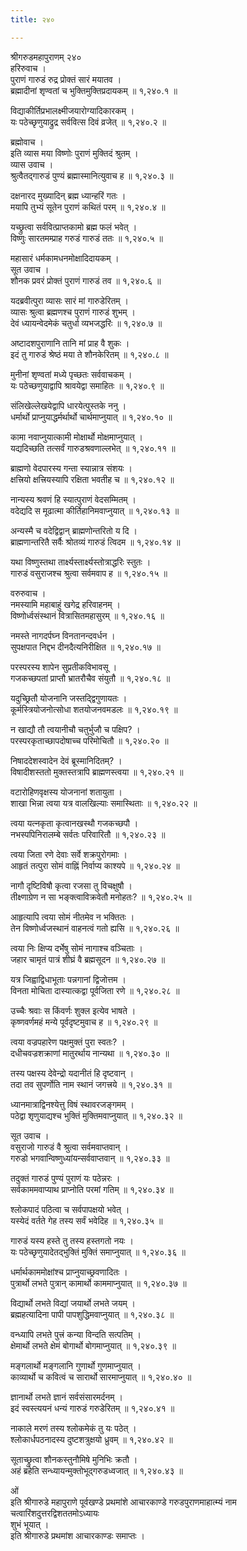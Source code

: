 ```yaml
---
title: २४०

---
```

श्रीगरुडमहापुराणम् २४०  
हरिरुवाच ।  
पुराणं गारुडं रुद्र प्रोक्तं सारं मयातव ।  
ब्रह्मादीनां शृण्वतां च भुक्तिमुक्तिप्रदायकम् ॥ १,२४०.१ ॥  
  
विद्याकीर्तिप्रभालक्ष्मीजयारोग्यादिकारकम् ।  
यः पठेच्छृणुयाद्रुद्र सर्ववित्स दिवं व्रजेत् ॥ १,२४०.२ ॥  
  
ब्रह्मोवाच ।  
इति व्यास मया विष्णोः पुराणं मुक्तिदं श्रुतम् ।  
व्यास उवाच ।  
श्रुत्वैतद्गारुडं पुण्यं ब्रह्मास्मानित्युवाच ह ॥ १,२४०.३ ॥  
  
दक्षनारद मुख्यादिन् ब्रह्म ध्यान्हरिं गतः ।  
मयापि तुभ्यं सूतेन पुराणं कथितं परम् ॥ १,२४०.४ ॥  
  
यच्छ्रुत्वा सर्ववित्प्राप्तकामो ब्रह्म फलं भवेत् ।  
विष्णुः सारतमम्प्राह गरुडं गारुडं ततः ॥ १,२४०.५ ॥  
  
महासारं धर्मकामधनमोक्षादिदायकम् ।  
सूत उवाच ।  
शौनक प्रवरं प्रोक्तं पुराणं गारुडं तव ॥ १,२४०.६ ॥  
  
यदब्रवीत्पुरा व्यासः सारं मां गारुडेरितम् ।  
व्यासः श्रुत्वा ब्रह्मणश्च पुराणं गारुडं शुभम् ।  
देवं ध्यायन्वेदमेकं चतुर्धा व्यभजद्धरिः ॥ १,२४०.७ ॥  
  
अष्टादशपुराणानि तानि मां प्राह वै शुकः ।  
इदं तु गारुडं श्रेष्ठं मया ते शौनकेरितम् ॥ १,२४०.८ ॥  
  
मुनीनां शृण्वतां मध्ये पृच्छतः सर्ववाचकम् ।  
यः पठेच्छणुयाद्वापि श्रावयेद्वा समाहितः ॥ १,२४०.९ ॥  
  
संलिखेल्लेखयेद्वापि धारयेत्पुस्तके ननु ।  
धर्मार्थो प्राप्नुयाद्धर्मर्थार्थो चार्थमाप्नुयात् ॥ १,२४०.१० ॥  
  
कामा नवाप्नुयात्कामी मोक्षार्थो मोक्षमाप्नुयात् ।  
यद्यदिच्छति तत्सर्वं गारुडश्रवणाल्लभेत् ॥ १,२४०.११ ॥  
  
ब्राह्मणो वेदपारस्य गन्ता स्यान्नात्र संशयः ।  
क्षत्त्रियो क्षत्त्रियस्यापि रक्षिता भवतीह च ॥ १,२४०.१२ ॥  
  
नान्यस्य श्रवणं हि स्यात्पुराणं वेदसम्मितम् ।  
वदेद्यदि स मूढात्मा कीर्तिहानिमवाप्नुयात् ॥ १,२४०.१३ ॥  
  
अन्यस्मै च वदेद्विद्वान् ब्राह्मणोन्तरितो य दि ।  
ब्राह्मणान्तरितै सर्वैः श्रोतव्यं गारुडं त्विदम ॥ १,२४०.१४ ॥  
  
यथा विष्णुस्तथा तार्क्ष्यस्तार्क्ष्यस्तोत्राद्धरिः स्तुतः ।  
गारुडं वसुराजश्च श्रुत्वा सर्वमवाप ह ॥ १,२४०.१५ ॥  
  
वरुरुवाच ।  
नमस्यामि महाबाहुं खगेद्र हरिवाहनम् ।  
विष्णोर्ध्वसंस्थानं वित्रासितमहासुरम् ॥ १,२४०.१६ ॥  
  
नमस्ते नागदर्पघ्न विनतानन्दवर्धन ।  
सुपक्षपात निद्दभ दीनदैत्यनिरीक्षित ॥ १,२४०.१७ ॥  
  
परस्परस्य शापेन सुप्रतीकविभावसू ।  
गजकच्छपतां प्राप्तौ भ्रातरौचैव संयुतौ ॥ १,२४०.१८ ॥  
  
यदुच्छ्रितौ योजनानि जस्तद्द्विगुणायतः ।  
कूर्मस्त्रियोजनोत्सोधा शतयोजनवमडलः ॥ १,२४०.१९ ॥  
  
न खाद्यौ तौ त्वयानीचौ चतुर्भुजौ च पक्षिप? ।  
परस्परकृताच्छापदोषाच्च परिमोचितौ ॥ १,२४०.२० ॥  
  
निषाददेशस्वादेन देवं ब्रूस्मानिदितम्? ।  
विषादीशस्ततो मुक्तस्तत्रापि ब्राह्मणस्त्वया ॥ १,२४०.२१ ॥  
  
वटारोहिणवृक्षस्य योजनानां शतायुता ।  
शाखा भिन्ना त्वया यत्र वालखिल्याः समास्थिताः ॥ १,२४०.२२ ॥  
  
त्वया यत्नकृता कृत्वानखस्थौ गजकच्छपौ ।  
नभस्पपिनिरालम्बे सर्वतः परिवारितौ ॥ १,२४०.२३ ॥  
  
त्वया जिता रणे देवाः सर्वे शक्रपुरोगमाः ।  
आहृतं तत्पुरा सोमं वाह्निं निर्वाप्य काश्यपे ॥ १,२४०.२४ ॥  
  
नागौ दृष्टिविषौ कृत्वा रजसा तु विचक्षुषौ ।  
तीक्ष्णाग्रेण न सा भङ्क्त्वाविक्रवेतौ मनोहतः? ॥ १,२४०.२५ ॥  
  
आहृत्यापि त्वया सोमं नीतमेव न भक्तितः ।  
तेन विष्णोर्ध्वजस्थानं वाहनत्वं गतो ह्यसि ॥ १,२४०.२६ ॥  
  
त्वया निः क्षिप्य दर्भेषु सोमं नागाश्च वञ्चिताः ।  
जहार चामृतं पात्रं शीघ्रं वै ब्रह्मसूदन ॥ १,२४०.२७ ॥  
  
यत्र जिह्वाद्विधाभूताः पन्नगानां द्विजोत्तम ।  
विनता मोचिता दास्यात्कद्वा पूर्वजिता रणे ॥ १,२४०.२८ ॥  
  
उच्चैः श्रवाः स किंवर्णः शुक्ल इत्येव भाषते ।  
कृष्णवर्णमहं मन्ये पूर्वदृष्टमुवाच ह ॥ १,२४०.२९ ॥  
  
त्वया वज्रपहारेण पक्षमुक्तं पुरा स्वतः? ।  
दधीचवज्रशक्राणां मातुरर्थाय नान्यथा ॥ १,२४०.३० ॥  
  
तस्य पक्षस्य देवेन्द्रो यदानीतं हि दृष्टवान् ।  
तदा तव सुपर्णोति नाम स्थानं जगत्त्रये ॥ १,२४०.३१ ॥  
  
ध्यानमात्राद्विनश्येत्तु विषं स्थावरजङ्गमम् ।  
पठेद्वा शृणुयाद्यश्च भुक्तिं मुक्तिमवाप्नुयात् ॥ १,२४०.३२ ॥  
  
सूत उवाच ।  
वसुराजो गारुडं वै श्रुत्वा सर्वमवाप्तवान् ।  
गरुडो भगवान्विष्णुध्यांयन्सर्ववाप्तवान् ॥ १,२४०.३३ ॥  
  
तदुक्तं गारुडं पुण्यं पुराणं यः पठेन्नरः ।  
सर्वकाममवाप्याथ प्राप्नोति परमां गतिम् ॥ १,२४०.३४ ॥  
  
श्लोकपादं पठित्वा च सर्वपापक्षयो भवेत् ।  
यस्येदं वर्तते गेह तस्य सर्वं भवेदिह ॥ १,२४०.३५ ॥  
  
गारुडं यस्य हस्ते तु तस्य हस्तगतो नयः ।  
यः पठेच्छृणुयादेतद्भुक्तिं मुक्तिं समाप्नुयात् ॥ १,२४०.३६ ॥  
  
धर्मार्थकाममोक्षांश्च प्राप्नुयाच्छ्रवणादितः ।  
पुत्रार्थो लभते पुत्रान् कामार्थो काममाप्नुयात् ॥ १,२४०.३७ ॥  
  
विद्यार्थो लभते विद्यां जयार्थो लभते जयम् ।  
ब्रह्महत्यादिना पापी पापशुद्धिमवाप्नुयात् ॥ १,२४०.३८ ॥  
  
वन्ध्यापि लभते पुत्त्रं कन्या विन्दति सत्पतिम् ।  
क्षेमार्थो लभते क्षेमं बोगार्थो बोगमाप्नुयात् ॥ १,२४०.३९ ॥  
  
मङ्गलार्थो मङ्गलानि गुणार्थो गुणमाप्नुयात् ।  
काव्यार्थो च कवित्वं च सारार्थो सारमाप्नुयात् ॥ १,२४०.४० ॥  
  
ज्ञानार्थो लभते ज्ञानं सर्वसंसारमर्दनम् ।  
इदं स्वस्त्ययनं धन्यं गारुडं गरुडेरितम् ॥ १,२४०.४१ ॥  
  
नाकाले मरणं तस्य श्लोकमेकं तु यः पठेत् ।  
श्लोकार्धपठनादस्य दुष्टशत्रुक्षयो ध्रुवम् ॥ १,२४०.४२ ॥  
  
सूताच्छ्रुत्वा शौनकस्तुनौमिषे मुनिभिः क्रतौ ।  
अहं ब्रहेति सन्ध्यायन्मुक्तोभूद्गरुडध्वजात् ॥ १,२४०.४३ ॥  
  
ओं  
इति श्रीगारुडे महापुराणे पूर्वखण्डे प्रथमांशे आचारकाण्डे गरुडपुराणमाहात्म्यं नाम चत्वारिंशदुत्तरद्विशततमोऽध्यायः  
शुभं भूयात् ।  
इति श्रीगारुडे प्रथमांश आचारकाण्डः समाप्तः ।